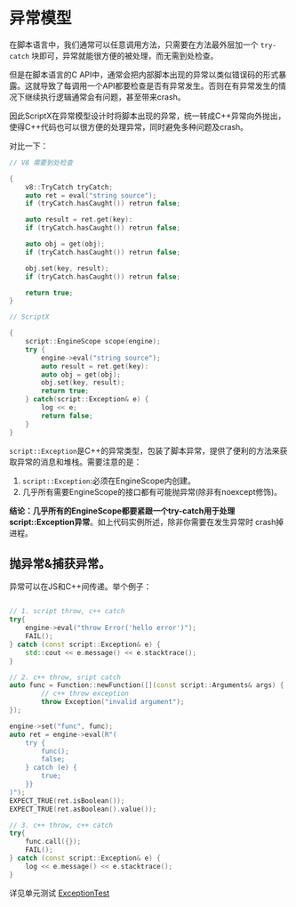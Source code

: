 
# 异常模型

在脚本语言中，我们通常可以任意调用方法，只需要在方法最外层加一个 `try-catch` 块即可，异常就能很方便的被处理，而无需到处检查。

但是在脚本语言的C API中，通常会把内部脚本出现的异常以类似错误码的形式暴露。这就导致了每调用一个API都要检查是否有异常发生。否则在有异常发生的情况下继续执行逻辑通常会有问题，甚至带来crash。

因此ScriptX在异常模型设计时将脚本出现的异常，统一转成C++异常向外抛出，使得C++代码也可以很方便的处理异常，同时避免多种问题及crash。

对比一下：
```c++
// V8 需要到处检查

{
    v8::TryCatch tryCatch;
    auto ret = eval("string source");
    if (tryCatch.hasCaught()) retrun false;

    auto result = ret.get(key):
    if (tryCatch.hasCaught()) retrun false;

    auto obj = get(obj);
    if (tryCatch.hasCaught()) retrun false;

    obj.set(key, result);
    if (tryCatch.hasCaught()) retrun false;

    return true;
}

// ScriptX

{
    script::EngineScope scope(engine);
    try {
        engine->eval("string source");
        auto result = ret.get(key):
        auto obj = get(obj);
        obj.set(key, result);
        return true;
    } catch(script::Exception& e) {
        log << e;
        return false;
    }
}
```

`script::Exception`是C++的异常类型，包装了脚本异常，提供了便利的方法来获取异常的消息和堆栈。需要注意的是：

1. `script::Exception`:必须在EngineScope内创建。
2. 几乎所有需要EngineScope的接口都有可能抛异常(除非有noexcept修饰)。

**结论：几乎所有的EngineScope都要紧跟一个try-catch用于处理script::Exception异常**。如上代码实例所述，除非你需要在发生异常时 crash掉进程。

## 抛异常&捕获异常。
异常可以在JS和C++间传递。举个例子：

```c++

// 1. script throw, c++ catch
try{
    engine->eval("throw Error('hello error')");
    FAIL();
} catch (const script::Exception& e) {
    std::cout << e.message() << e.stacktrace();
}

// 2. c++ throw, sript catch
auto func = Function::newFunction([](const script::Arguments& args) {
        // c++ throw exception
        throw Exception("invalid argument");
});

engine->set("func", func);
auto ret = engine->eval(R"(
    try {
        func();
        false;
    } catch (e) {
        true;
    }}
)");
EXPECT_TRUE(ret.isBoolean());
EXPECT_TRUE(ret.asBoolean().value());

// 3. c++ throw, c++ catch
try{
    func.call({});
    FAIL();
} catch (const script::Exception& e) {
    log << e.message() << e.stacktrace();
}
```
详见单元测试 [ExceptionTest](../../test/src/ExceptionTest.cc)